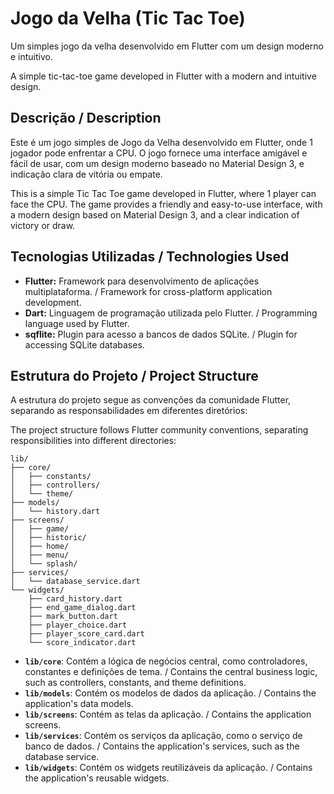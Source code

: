 # Jogo da Velha (Tic Tac Toe)

Um simples jogo da velha desenvolvido em Flutter com um design moderno e intuitivo.

A simple tic-tac-toe game developed in Flutter with a modern and intuitive design.

## Descrição / Description

Este é um jogo simples de Jogo da Velha desenvolvido em Flutter, onde 1 jogador pode enfrentar a CPU. O jogo fornece uma interface amigável e fácil de usar, com um design moderno baseado no Material Design 3, e indicação clara de vitória ou empate.

This is a simple Tic Tac Toe game developed in Flutter, where 1 player can face the CPU. The game provides a friendly and easy-to-use interface, with a modern design based on Material Design 3, and a clear indication of victory or draw.

## Tecnologias Utilizadas / Technologies Used

- **Flutter:** Framework para desenvolvimento de aplicações multiplataforma. / Framework for cross-platform application development.
- **Dart:** Linguagem de programação utilizada pelo Flutter. / Programming language used by Flutter.
- **sqflite:** Plugin para acesso a bancos de dados SQLite. / Plugin for accessing SQLite databases.

## Estrutura do Projeto / Project Structure

A estrutura do projeto segue as convenções da comunidade Flutter, separando as responsabilidades em diferentes diretórios:

The project structure follows Flutter community conventions, separating responsibilities into different directories:

```
lib/
├── core/
│   ├── constants/
│   ├── controllers/
│   └── theme/
├── models/
│   └── history.dart
├── screens/
│   ├── game/
│   ├── historic/
│   ├── home/
│   ├── menu/
│   └── splash/
├── services/
│   └── database_service.dart
└── widgets/
    ├── card_history.dart
    ├── end_game_dialog.dart
    ├── mark_button.dart
    ├── player_choice.dart
    ├── player_score_card.dart
    └── score_indicator.dart
```

- **`lib/core`**: Contém a lógica de negócios central, como controladores, constantes e definições de tema. / Contains the central business logic, such as controllers, constants, and theme definitions.
- **`lib/models`**: Contém os modelos de dados da aplicação. / Contains the application's data models.
- **`lib/screens`**: Contém as telas da aplicação. / Contains the application screens.
- **`lib/services`**: Contém os serviços da aplicação, como o serviço de banco de dados. / Contains the application's services, such as the database service.
- **`lib/widgets`**: Contém os widgets reutilizáveis da aplicação. / Contains the application's reusable widgets.
